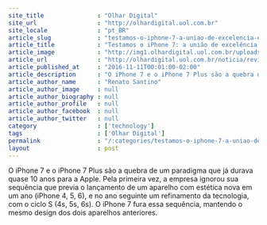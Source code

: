 ```yaml
---
site_title               : "Olhar Digital"
site_url                 : "http://olhardigital.uol.com.br"
site_locale              : "pt_BR"
article_slug             : "testamos-o-iphone-7-a-uniao-de-excelencia-e-inconveniencia"
article_title            : "Testamos o iPhone 7: a união de excelência e inconveniência"
article_image            : "http://img1.olhardigital.uol.com.br/uploads/acervo_imagens/2016/11/20161110180447_660_420.jpg"
article_url              : "http://olhardigital.uol.com.br/noticia/review-iphone-7/63830"
article_published_at     : "2016-11-11T00:01:00-02:00"
article_description      : "O iPhone 7 e o iPhone 7 Plus são a quebra de um paradigma que já durava quase 10 anos para a Apple. Pela primeira vez, a empresa ignorou sua sequência que previa o lançamento de um aparelho com estética nova em um ano (iPhone 4, 5, 6), e no ano seguinte um refinamento da tecnologia, com o ciclo S (4s, 5s, 6s). O iPhone 7 fura essa sequência, mantendo o mesmo design dos dois aparelhos anteriores."
article_author_name      : "Renato Santino"
article_author_image     : null
article_author_biography : null
article_author_profile   : null
article_author_facebook  : null
article_author_twitter   : null
category                 : ['technology']
tags                     : ['Olhar Digital']
permalink                : "/:categories/testamos-o-iphone-7-a-uniao-de-excelencia-e-inconveniencia/"
layout                   : post
---
```


O iPhone 7 e o iPhone 7 Plus são a quebra de um paradigma que já durava quase 10 anos para a Apple. Pela primeira vez, a empresa ignorou sua sequência que previa o lançamento de um aparelho com estética nova em um ano (iPhone 4, 5, 6), e no ano seguinte um refinamento da tecnologia, com o ciclo S (4s, 5s, 6s). O iPhone 7 fura essa sequência, mantendo o mesmo design dos dois aparelhos anteriores.
